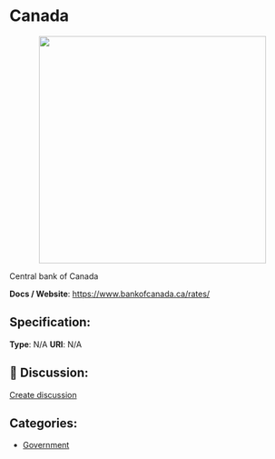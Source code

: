 # Canada
<p align="center">
    <img width="400" src="https://raw.githubusercontent.com/apis-list/apis-list/main/apis/canada/logo_256x256.png" />
</p>

Central bank of Canada

**Docs / Website**: https://www.bankofcanada.ca/rates/

## Specification:
**Type**:  N/A 
**URI**:  N/A 

## 💬 Discussion:
[Create discussion](https://github.com/apis-list/apis-list/discussions/new)

## Categories:
- [Government](https://github.com/apis-list/apis-list#government)



